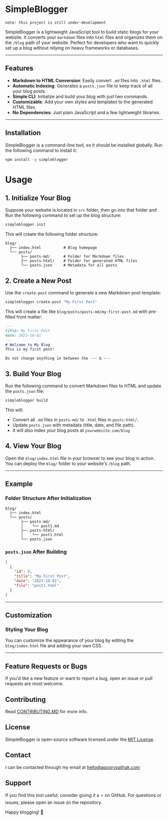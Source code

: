 # SimpleBlogger

`note: this project is still under-development`

SimpleBlogger is a lightweight JavaScript tool to build static blogs for your website. It converts your `markdown` files into `html` files and organizes them on the `/blog` path of your website. Perfect for developers who want to quickly set up a blog without relying on heavy frameworks or databases.

---

## Features

- **Markdown to HTML Conversion**: Easily convert `.md` files into `.html` files.
- **Automatic Indexing**: Generates a `posts.json` file to keep track of all your blog posts.
- **Simple CLI**: Initialize and build your blog with just two commands.
- **Customizable**: Add your own styles and templates to the generated HTML files.
- **No Dependencies**: Just plain JavaScript and a few lightweight libraries.

---

## Installation
SimpleBlogger is a command-line tool, so it should be installed globally. Run the following command to install it:

```bash
npm install -g simpleblogger
```

# Usage

## 1. Initialize Your Blog
Suppose your website is located in `src` folder, then go into that folder and Run the following command to set up the blog structure:

```bash
simpleblogger init
```

This will create the following folder structure:

```
blog/
  ├── index.html          # Blog homepage
  └── posts/
       ├── posts-md/      # Folder for Markdown files
       ├── posts-html/    # Folder for generated HTML files
       └── posts.json     # Metadata for all posts
```

## 2. Create a New Post
Use the `create-post` command to generate a new Markdown post template:

```bash
simpleblogger create-post "My First Post"
```
This will create a file like `blog/posts/posts-md/my-first-post.md` with pre-filled front matter:
```markdown
---
title: My First Post
date: 2023-10-01
---
# Welcome to My Blog
This is my first post!

```
`Do not change anything in between the --- & ---`

## 3. Build Your Blog
Run the following command to convert Markdown files to HTML and update the `posts.json` file:

```bash
simpleblogger build
```

This will:
- Convert all `.md` files in `posts-md/` to `.html` files in `posts-html/`.
- Update `posts.json` with metadata (title, date, and file path).
- It will also index your blog posts at `yourwebsite.com/blog`

## 4. View Your Blog
Open the `blog/index.html` file in your browser to see your blog in action. You can deploy the `blog/` folder to your website's `/blog` path.

---

## Example

### Folder Structure After Initialization

```
blog/
  ├── index.html
  └── posts/
       ├── posts-md/
       │    └── post1.md
       ├── posts-html/
       │    └── post1.html
       └── posts.json
```

### `posts.json` After Building

```json
[
  {
    "id": 0,
    "title": "My First Post",
    "date": "2023-10-01",
    "file": "post1.html"
  }
]
```

---

## Customization

### Styling Your Blog
You can customize the appearance of your blog by editing the `blog/index.html` file and adding your own CSS.

---

## Feature Requests or Bugs
If you'd like a new feature or want to report a bug, open an issue or pull requests are most welcome.

## Contributing
Read [CONTRIBUTING.MD](CONTRIBUTING) for more info.


## License
SimpleBlogger is open-source software licensed under the [MIT License](LICENSE).

## Contact

I can be contacted through my email at [hello@apoorvpathak.com](mailto:hello@apoorvpathak.com?subject=%5BAbout%3A%20SimpleBlogger%5D)

## Support
If you find this tool useful, consider giving it a ⭐ on GitHub. For questions or issues, please open an issue on the repository.

Happy blogging! 🚀